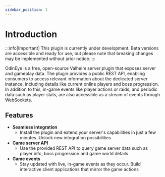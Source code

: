 ```yaml
---
sidebar_position: 1
---
```


# Introduction

:::info[Important]
This plugin is currently under development. Beta versions are accessible and ready for use, but please note that breaking changes may be implemented without prior notice.
:::

OdinEye is a free, open-source Valheim server plugin that exposes server and gameplay data. The plugin provides a public REST API, enabling consumers to access relevant information about the dedicated server instance, including details like current online players and boss progression. In addition to this, in-game events like player actions or raids, and periodic data such as player stats, are also accessible as a stream of events through WebSockets.

## Features

- <b>Seamless integration</b>
  - Install the plugin and extend your server's capabilities in just a few minutes. Unlock new integration possibilities
- <b>Game server API</b>
  - Use the provided REST API to query game server data such as player info, boss progression and game world details
- <b>Game events</b>
  - Stay updated with live, in-game events as they occur. Build interactive client applications that mirror the game actions